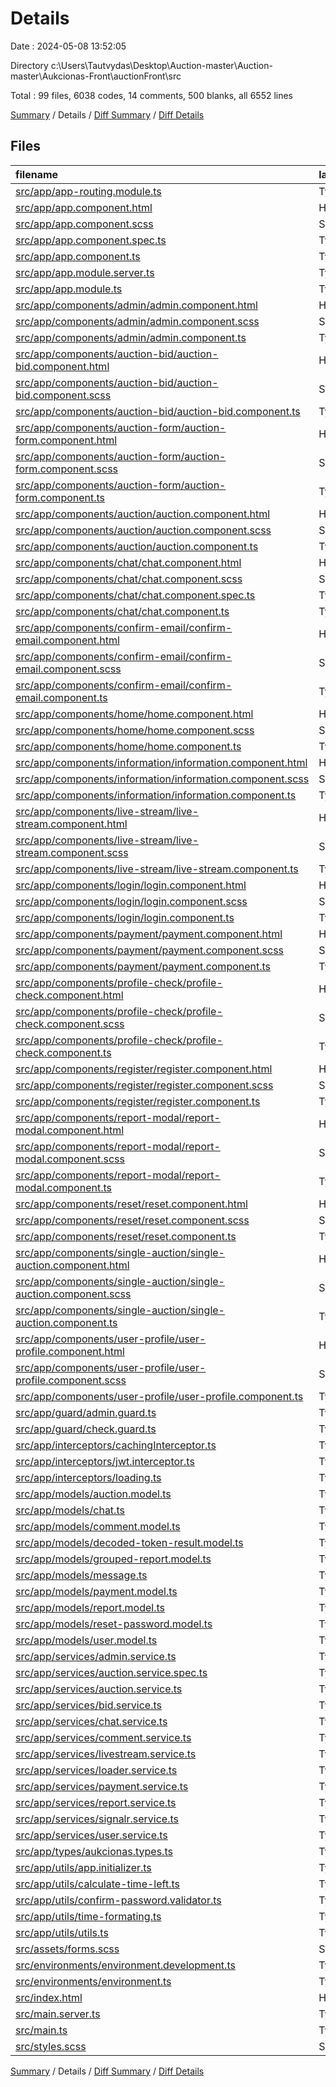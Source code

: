 # Details

Date : 2024-05-08 13:52:05

Directory c:\\Users\\Tautvydas\\Desktop\\Auction-master\\Auction-master\\Aukcionas-Front\\auctionFront\\src

Total : 99 files,  6038 codes, 14 comments, 500 blanks, all 6552 lines

[Summary](results.md) / Details / [Diff Summary](diff.md) / [Diff Details](diff-details.md)

## Files
| filename | language | code | comment | blank | total |
| :--- | :--- | ---: | ---: | ---: | ---: |
| [src/app/app-routing.module.ts](/src/app/app-routing.module.ts) | TypeScript | 38 | 0 | 3 | 41 |
| [src/app/app.component.html](/src/app/app.component.html) | HTML | 134 | 0 | 1 | 135 |
| [src/app/app.component.scss](/src/app/app.component.scss) | SCSS | 57 | 0 | 10 | 67 |
| [src/app/app.component.spec.ts](/src/app/app.component.spec.ts) | TypeScript | 29 | 0 | 5 | 34 |
| [src/app/app.component.ts](/src/app/app.component.ts) | TypeScript | 38 | 0 | 5 | 43 |
| [src/app/app.module.server.ts](/src/app/app.module.server.ts) | TypeScript | 9 | 0 | 3 | 12 |
| [src/app/app.module.ts](/src/app/app.module.ts) | TypeScript | 123 | 0 | 4 | 127 |
| [src/app/components/admin/admin.component.html](/src/app/components/admin/admin.component.html) | HTML | 186 | 0 | 4 | 190 |
| [src/app/components/admin/admin.component.scss](/src/app/components/admin/admin.component.scss) | SCSS | 39 | 0 | 7 | 46 |
| [src/app/components/admin/admin.component.ts](/src/app/components/admin/admin.component.ts) | TypeScript | 257 | 0 | 18 | 275 |
| [src/app/components/auction-bid/auction-bid.component.html](/src/app/components/auction-bid/auction-bid.component.html) | HTML | 272 | 0 | 6 | 278 |
| [src/app/components/auction-bid/auction-bid.component.scss](/src/app/components/auction-bid/auction-bid.component.scss) | SCSS | 146 | 0 | 25 | 171 |
| [src/app/components/auction-bid/auction-bid.component.ts](/src/app/components/auction-bid/auction-bid.component.ts) | TypeScript | 432 | 0 | 22 | 454 |
| [src/app/components/auction-form/auction-form.component.html](/src/app/components/auction-form/auction-form.component.html) | HTML | 384 | 0 | 15 | 399 |
| [src/app/components/auction-form/auction-form.component.scss](/src/app/components/auction-form/auction-form.component.scss) | SCSS | 1 | 0 | 1 | 2 |
| [src/app/components/auction-form/auction-form.component.ts](/src/app/components/auction-form/auction-form.component.ts) | TypeScript | 269 | 0 | 8 | 277 |
| [src/app/components/auction/auction.component.html](/src/app/components/auction/auction.component.html) | HTML | 65 | 0 | 2 | 67 |
| [src/app/components/auction/auction.component.scss](/src/app/components/auction/auction.component.scss) | SCSS | 73 | 0 | 13 | 86 |
| [src/app/components/auction/auction.component.ts](/src/app/components/auction/auction.component.ts) | TypeScript | 110 | 0 | 7 | 117 |
| [src/app/components/chat/chat.component.html](/src/app/components/chat/chat.component.html) | HTML | 92 | 0 | 2 | 94 |
| [src/app/components/chat/chat.component.scss](/src/app/components/chat/chat.component.scss) | SCSS | 127 | 0 | 18 | 145 |
| [src/app/components/chat/chat.component.spec.ts](/src/app/components/chat/chat.component.spec.ts) | TypeScript | 18 | 0 | 6 | 24 |
| [src/app/components/chat/chat.component.ts](/src/app/components/chat/chat.component.ts) | TypeScript | 148 | 0 | 12 | 160 |
| [src/app/components/confirm-email/confirm-email.component.html](/src/app/components/confirm-email/confirm-email.component.html) | HTML | 0 | 0 | 1 | 1 |
| [src/app/components/confirm-email/confirm-email.component.scss](/src/app/components/confirm-email/confirm-email.component.scss) | SCSS | 0 | 0 | 1 | 1 |
| [src/app/components/confirm-email/confirm-email.component.ts](/src/app/components/confirm-email/confirm-email.component.ts) | TypeScript | 44 | 0 | 3 | 47 |
| [src/app/components/home/home.component.html](/src/app/components/home/home.component.html) | HTML | 68 | 0 | 1 | 69 |
| [src/app/components/home/home.component.scss](/src/app/components/home/home.component.scss) | SCSS | 91 | 0 | 14 | 105 |
| [src/app/components/home/home.component.ts](/src/app/components/home/home.component.ts) | TypeScript | 85 | 0 | 4 | 89 |
| [src/app/components/information/information.component.html](/src/app/components/information/information.component.html) | HTML | 51 | 0 | 4 | 55 |
| [src/app/components/information/information.component.scss](/src/app/components/information/information.component.scss) | SCSS | 51 | 0 | 10 | 61 |
| [src/app/components/information/information.component.ts](/src/app/components/information/information.component.ts) | TypeScript | 13 | 0 | 3 | 16 |
| [src/app/components/live-stream/live-stream.component.html](/src/app/components/live-stream/live-stream.component.html) | HTML | 25 | 0 | 1 | 26 |
| [src/app/components/live-stream/live-stream.component.scss](/src/app/components/live-stream/live-stream.component.scss) | SCSS | 0 | 0 | 1 | 1 |
| [src/app/components/live-stream/live-stream.component.ts](/src/app/components/live-stream/live-stream.component.ts) | TypeScript | 80 | 0 | 5 | 85 |
| [src/app/components/login/login.component.html](/src/app/components/login/login.component.html) | HTML | 126 | 1 | 1 | 128 |
| [src/app/components/login/login.component.scss](/src/app/components/login/login.component.scss) | SCSS | 29 | 0 | 4 | 33 |
| [src/app/components/login/login.component.ts](/src/app/components/login/login.component.ts) | TypeScript | 113 | 0 | 4 | 117 |
| [src/app/components/payment/payment.component.html](/src/app/components/payment/payment.component.html) | HTML | 58 | 0 | 2 | 60 |
| [src/app/components/payment/payment.component.scss](/src/app/components/payment/payment.component.scss) | SCSS | 38 | 0 | 7 | 45 |
| [src/app/components/payment/payment.component.ts](/src/app/components/payment/payment.component.ts) | TypeScript | 121 | 0 | 6 | 127 |
| [src/app/components/profile-check/profile-check.component.html](/src/app/components/profile-check/profile-check.component.html) | HTML | 9 | 1 | 1 | 11 |
| [src/app/components/profile-check/profile-check.component.scss](/src/app/components/profile-check/profile-check.component.scss) | SCSS | 0 | 0 | 1 | 1 |
| [src/app/components/profile-check/profile-check.component.ts](/src/app/components/profile-check/profile-check.component.ts) | TypeScript | 48 | 0 | 4 | 52 |
| [src/app/components/register/register.component.html](/src/app/components/register/register.component.html) | HTML | 106 | 0 | 1 | 107 |
| [src/app/components/register/register.component.scss](/src/app/components/register/register.component.scss) | SCSS | 42 | 0 | 6 | 48 |
| [src/app/components/register/register.component.ts](/src/app/components/register/register.component.ts) | TypeScript | 61 | 0 | 5 | 66 |
| [src/app/components/report-modal/report-modal.component.html](/src/app/components/report-modal/report-modal.component.html) | HTML | 24 | 0 | 1 | 25 |
| [src/app/components/report-modal/report-modal.component.scss](/src/app/components/report-modal/report-modal.component.scss) | SCSS | 33 | 0 | 8 | 41 |
| [src/app/components/report-modal/report-modal.component.ts](/src/app/components/report-modal/report-modal.component.ts) | TypeScript | 33 | 0 | 3 | 36 |
| [src/app/components/reset/reset.component.html](/src/app/components/reset/reset.component.html) | HTML | 76 | 0 | 4 | 80 |
| [src/app/components/reset/reset.component.scss](/src/app/components/reset/reset.component.scss) | SCSS | 13 | 0 | 2 | 15 |
| [src/app/components/reset/reset.component.ts](/src/app/components/reset/reset.component.ts) | TypeScript | 72 | 0 | 7 | 79 |
| [src/app/components/single-auction/single-auction.component.html](/src/app/components/single-auction/single-auction.component.html) | HTML | 78 | 0 | 1 | 79 |
| [src/app/components/single-auction/single-auction.component.scss](/src/app/components/single-auction/single-auction.component.scss) | SCSS | 53 | 0 | 10 | 63 |
| [src/app/components/single-auction/single-auction.component.ts](/src/app/components/single-auction/single-auction.component.ts) | TypeScript | 30 | 0 | 3 | 33 |
| [src/app/components/user-profile/user-profile.component.html](/src/app/components/user-profile/user-profile.component.html) | HTML | 274 | 0 | 21 | 295 |
| [src/app/components/user-profile/user-profile.component.scss](/src/app/components/user-profile/user-profile.component.scss) | SCSS | 20 | 0 | 5 | 25 |
| [src/app/components/user-profile/user-profile.component.ts](/src/app/components/user-profile/user-profile.component.ts) | TypeScript | 106 | 0 | 9 | 115 |
| [src/app/guard/admin.guard.ts](/src/app/guard/admin.guard.ts) | TypeScript | 17 | 0 | 3 | 20 |
| [src/app/guard/check.guard.ts](/src/app/guard/check.guard.ts) | TypeScript | 17 | 0 | 3 | 20 |
| [src/app/interceptors/cachingInterceptor.ts](/src/app/interceptors/cachingInterceptor.ts) | TypeScript | 33 | 0 | 3 | 36 |
| [src/app/interceptors/jwt.interceptor.ts](/src/app/interceptors/jwt.interceptor.ts) | TypeScript | 27 | 10 | 3 | 40 |
| [src/app/interceptors/loading.ts](/src/app/interceptors/loading.ts) | TypeScript | 31 | 0 | 4 | 35 |
| [src/app/models/auction.model.ts](/src/app/models/auction.model.ts) | TypeScript | 33 | 0 | 2 | 35 |
| [src/app/models/chat.ts](/src/app/models/chat.ts) | TypeScript | 8 | 0 | 1 | 9 |
| [src/app/models/comment.model.ts](/src/app/models/comment.model.ts) | TypeScript | 6 | 0 | 1 | 7 |
| [src/app/models/decoded-token-result.model.ts](/src/app/models/decoded-token-result.model.ts) | TypeScript | 4 | 0 | 1 | 5 |
| [src/app/models/grouped-report.model.ts](/src/app/models/grouped-report.model.ts) | TypeScript | 4 | 0 | 1 | 5 |
| [src/app/models/message.ts](/src/app/models/message.ts) | TypeScript | 9 | 0 | 1 | 10 |
| [src/app/models/payment.model.ts](/src/app/models/payment.model.ts) | TypeScript | 16 | 0 | 1 | 17 |
| [src/app/models/report.model.ts](/src/app/models/report.model.ts) | TypeScript | 7 | 0 | 1 | 8 |
| [src/app/models/reset-password.model.ts](/src/app/models/reset-password.model.ts) | TypeScript | 6 | 0 | 1 | 7 |
| [src/app/models/user.model.ts](/src/app/models/user.model.ts) | TypeScript | 18 | 0 | 1 | 19 |
| [src/app/services/admin.service.ts](/src/app/services/admin.service.ts) | TypeScript | 49 | 0 | 8 | 57 |
| [src/app/services/auction.service.spec.ts](/src/app/services/auction.service.spec.ts) | TypeScript | 12 | 0 | 5 | 17 |
| [src/app/services/auction.service.ts](/src/app/services/auction.service.ts) | TypeScript | 74 | 0 | 14 | 88 |
| [src/app/services/bid.service.ts](/src/app/services/bid.service.ts) | TypeScript | 47 | 0 | 10 | 57 |
| [src/app/services/chat.service.ts](/src/app/services/chat.service.ts) | TypeScript | 54 | 0 | 9 | 63 |
| [src/app/services/comment.service.ts](/src/app/services/comment.service.ts) | TypeScript | 20 | 0 | 5 | 25 |
| [src/app/services/livestream.service.ts](/src/app/services/livestream.service.ts) | TypeScript | 20 | 0 | 4 | 24 |
| [src/app/services/loader.service.ts](/src/app/services/loader.service.ts) | TypeScript | 14 | 0 | 5 | 19 |
| [src/app/services/payment.service.ts](/src/app/services/payment.service.ts) | TypeScript | 32 | 0 | 5 | 37 |
| [src/app/services/report.service.ts](/src/app/services/report.service.ts) | TypeScript | 15 | 0 | 3 | 18 |
| [src/app/services/signalr.service.ts](/src/app/services/signalr.service.ts) | TypeScript | 24 | 0 | 6 | 30 |
| [src/app/services/user.service.ts](/src/app/services/user.service.ts) | TypeScript | 147 | 0 | 14 | 161 |
| [src/app/types/aukcionas.types.ts](/src/app/types/aukcionas.types.ts) | TypeScript | 18 | 0 | 1 | 19 |
| [src/app/utils/app.initializer.ts](/src/app/utils/app.initializer.ts) | TypeScript | 11 | 0 | 4 | 15 |
| [src/app/utils/calculate-time-left.ts](/src/app/utils/calculate-time-left.ts) | TypeScript | 21 | 0 | 5 | 26 |
| [src/app/utils/confirm-password.validator.ts](/src/app/utils/confirm-password.validator.ts) | TypeScript | 21 | 0 | 2 | 23 |
| [src/app/utils/time-formating.ts](/src/app/utils/time-formating.ts) | TypeScript | 19 | 0 | 1 | 20 |
| [src/app/utils/utils.ts](/src/app/utils/utils.ts) | TypeScript | 33 | 0 | 2 | 35 |
| [src/assets/forms.scss](/src/assets/forms.scss) | SCSS | 7 | 0 | 2 | 9 |
| [src/environments/environment.development.ts](/src/environments/environment.development.ts) | TypeScript | 5 | 0 | 1 | 6 |
| [src/environments/environment.ts](/src/environments/environment.ts) | TypeScript | 5 | 0 | 1 | 6 |
| [src/index.html](/src/index.html) | HTML | 23 | 1 | 1 | 25 |
| [src/main.server.ts](/src/main.server.ts) | TypeScript | 1 | 0 | 1 | 2 |
| [src/main.ts](/src/main.ts) | TypeScript | 10 | 0 | 2 | 12 |
| [src/styles.scss](/src/styles.scss) | SCSS | 2 | 1 | 1 | 4 |

[Summary](results.md) / Details / [Diff Summary](diff.md) / [Diff Details](diff-details.md)
